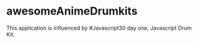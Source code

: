 # awesomeAnimeDrumkits
This application is influenced by #Javascript30 day one, Javascript Drum Kit.
